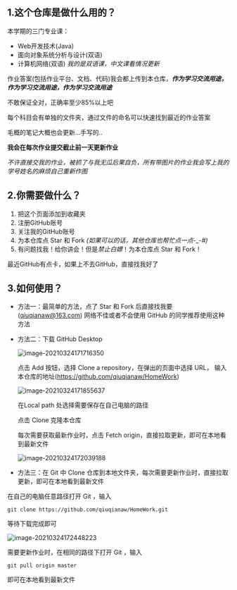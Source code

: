 ## 1.这个仓库是做什么用的？

本学期的三门专业课：

- Web开发技术(Java)
- 面向对象系统分析与设计(双语)
- 计算机网络(双语) *我的是双语课，中文课看情况更新*

作业答案(包括作业平台、文档、代码)我会都上传到本仓库，***作为学习交流用途，作为学习交流用途，作为学习交流用途***

不敢保证全对，正确率至少85%以上吧

每个科目会有单独的文件夹，通过文件的命名可以快速找到最近的作业答案

毛概的笔记大概也会更新...手写的..

**我会在每次作业提交截止前一天更新作业**

*不许直接交我的作业，被抓了与我无瓜后果自负，所有带图片的作业我会写上我的学号姓名的麻烦自己重新作图*

## 2.你需要做什么？

1. 把这个页面添加到收藏夹
2. 注册GitHub账号
3. 关注我的GitHub账号
4. 为本仓库点 Star 和 Fork *(如果可以的话，其他仓库也帮忙点一点-_-#)*
5. 有问题找我！给你讲会！但是*禁止白嫖*！为本仓库点 Star 和 Fork！

最近GitHub有点卡，如果上不去GitHub，直接找我好了

## 3.如何使用？

- 方法一：最简单的方法，点了 Star 和 Fork 后直接找我要 (qiuqianaw@163.com) 网络不佳或者不会使用 GitHub 的同学推荐使用这种方法

- 方法二：下载 GitHub Desktop

  ![image-20210324171716350](https://picbedd.oss-cn-beijing.aliyuncs.com/image-20210324171716350.png)

  点击 Add 按钮，选择 Clone a repository，在弹出的页面中选择 URL， 输入本仓库的地址(https://github.com/qiuqianaw/HomeWork)

  ![image-20210324171855637](https://picbedd.oss-cn-beijing.aliyuncs.com/image-20210324171855637.png)

  在Local path 处选择需要保存在自己电脑的路径

  点击 Clone 克隆本仓库

  每次需要获取最新作业时，点击 Fetch origin，直接拉取更新，即可在本地看到最新文件

  ![image-20210324172039188](https://picbedd.oss-cn-beijing.aliyuncs.com/image-20210324172039188.png)

- 方法三：在 Git 中 Clone 仓库到本地文件夹，每次需要更新作业时，直接拉取更新，即可在本地看到最新文件

在自己的电脑任意路径打开 Git ，输入

```git
git clone https://github.com/qiuqianaw/HomeWork.git
```

等待下载完成即可

![image-20210324172448223](https://picbedd.oss-cn-beijing.aliyuncs.com/image-20210324172448223.png)

需要更新作业时，在相同的路径下打开 Git ，输入

```git
git pull origin master
```

即可在本地看到最新文件